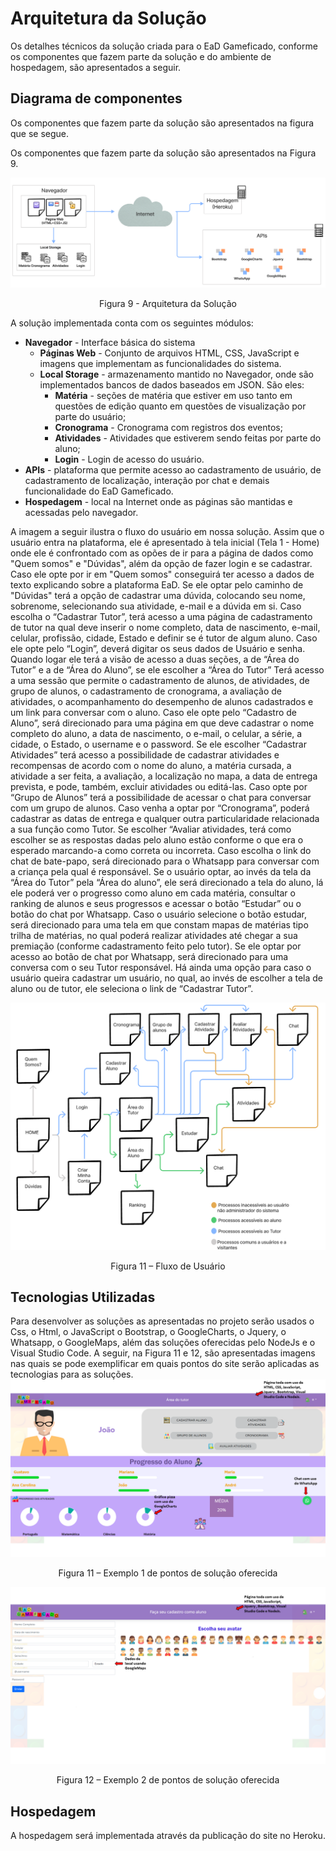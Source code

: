 # Arquitetura da Solução

Os detalhes técnicos da solução criada para o EaD Gameficado, conforme os componentes que fazem parte da solução e do ambiente de hospedagem, são apresentados a seguir.

## Diagrama de componentes

Os componentes que fazem parte da solução são apresentados na figura que se segue.

Os componentes que fazem parte da solução são apresentados na Figura 9.

![Diagrama de Componentes](img/arquiterturaDeSolucao.PNG)
<center>Figura 9 - Arquitetura da Solução</center>


A solução implementada conta com os seguintes módulos:
- **Navegador** - Interface básica do sistema  
  - **Páginas Web** - Conjunto de arquivos HTML, CSS, JavaScript e imagens que implementam as funcionalidades do sistema.
   - **Local Storage** - armazenamento mantido no Navegador, onde são implementados bancos de dados baseados em JSON. São eles: 
     - **Matéria** - seções de matéria que estiver em uso tanto em questões de edição quanto em questões de visualização por parte do usuário;
     - **Cronograma** - Cronograma com registros dos eventos;
     - **Atividades** - Atividades que estiverem sendo feitas por parte do aluno;
     - **Login** - Login de acesso do usuário. 
 - **APIs** - plataforma que permite acesso ao cadastramento de usuário, de cadastramento de localização, interação por chat e demais funcionalidade do EaD Gameficado.
 - **Hospedagem** - local na Internet onde as páginas são mantidas e acessadas pelo navegador. 

A imagem a seguir ilustra o fluxo do usuário em nossa solução. Assim que o usuário entra na plataforma, ele é apresentado à tela inicial (Tela 1 - Home) onde ele é confrontado com as opões de ir para a página de dados como "Quem somos" e "Dúvidas", além da opção de fazer login e se cadastrar.
Caso ele opte por ir em "Quem somos" conseguirá ter acesso a dados de texto explicando sobre a plataforma EaD.
Se ele optar pelo caminho de "Dúvidas" terá a opção de cadastrar uma dúvida, colocando seu nome, sobrenome, selecionando sua atividade, e-mail e a dúvida em si.
Caso escolha o “Cadastrar Tutor”, terá acesso a uma página de cadastramento de tutor na qual deve inserir o nome completo, data de nascimento, e-mail, celular, profissão, cidade, Estado e definir se é tutor de algum aluno.
Caso ele opte pelo “Login”, deverá digitar os seus dados de Usuário e senha.
Quando logar ele terá a visão de acesso a duas seções, a de “Área do Tutor” e a de “Área do Aluno”, se ele escolher a “Área do Tutor” Terá acesso a uma sessão que permite o cadastramento de alunos, de atividades, de grupo de alunos, o cadastramento de cronograma, a avaliação de atividades, o acompanhamento do desempenho de alunos cadastrados e um link para conversar com o aluno.
Caso ele opte pelo “Cadastro de Aluno”, será direcionado para uma página em que deve cadastrar o nome completo do aluno, a data de nascimento, o e-mail, o celular, a série, a cidade, o Estado, o username e o password.
Se ele escolher “Cadastrar Atividades” terá acesso a possibilidade de cadastrar atividades e recompensas de acordo com o nome do aluno, a matéria cursada, a atividade a ser feita, a avaliação, a localização no mapa, a data de entrega prevista, e pode, também, excluir atividades ou editá-las.
Caso opte por “Grupo de Alunos” terá a possibilidade de acessar o chat para conversar com um grupo de alunos.
Caso venha a optar por “Cronograma”, poderá cadastrar as datas de entrega e qualquer outra particularidade relacionada a sua função como Tutor.
Se escolher “Avaliar atividades, terá como escolher se as respostas dadas pelo aluno estão conforme o que era o esperado marcando-a como correta ou incorreta.
Caso escolha o link do chat de bate-papo, será direcionado para o Whatsapp para conversar com a criança pela qual é responsável.
Se o usuário optar, ao invés da tela da “Área do Tutor” pela “Área do aluno”, ele será direcionado a tela do aluno, lá ele poderá ver o progresso como aluno em cada matéria, consultar o ranking de alunos e seus progressos e acessar o botão “Estudar” ou o botão do chat por Whatsapp.
Caso o usuário selecione o botão estudar, será direcionado para uma tela em que constam mapas de matérias tipo trilha de matérias, no qual poderá realizar atividades até chegar a sua premiação (conforme cadastramento feito pelo tutor).
Se ele optar por acesso ao botão de chat por Whatsapp, será direcionado para uma conversa com o seu Tutor responsável.
Há ainda uma opção para caso o usuário queira cadastrar um usuário, no qual, ao invés de escolher a tela de aluno ou de tutor, ele seleciona o link de “Cadastrar Tutor”.

![UserFLow](img/figura10.PNG)
<center>Figura 11 – Fluxo de Usuário</center>


## Tecnologias Utilizadas

Para desenvolver as soluções as apresentadas no projeto serão usados o Css, o Html, o JavaScript o Bootstrap, o GoogleCharts, o Jquery, o Whatsapp, o GoogleMaps, além das soluções oferecidas pelo NodeJs e o Visual Studio Code.
A seguir, na Figura 11 e 12, são apresentadas imagens nas quais se pode exemplificar em quais pontos do site serão aplicadas as tecnologias para as soluções.
![Folha Área do Tutor](img/figura11.PNG)
<center>Figura 11 – Exemplo 1 de pontos de solução oferecida</center>

![Folha de Cadastramento de ALuno](img/figura12.PNG)
<center>Figura 12 – Exemplo 2 de pontos de solução oferecida</center>

## Hospedagem

A hospedagem será implementada através da publicação do site no Heroku.
